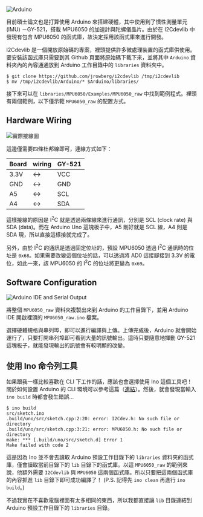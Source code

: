 <!--
[date]: 2013-12-29
[title]: Arduino 與 GY-521 MPU6050 慣性測量感測器
[name]: arduino-with-gy-521-mpu6050-imu-sensor
[tag]: Arduino, OS X, CLI | 命令列介面, Ubuntu, I2Cdevlib, accelerometer | 加速計, gyroscope | 陀螺儀, MPU6050, IMU | 慣性測量單元
[photo]: http://i.minus.com/jCBrxpn4qp1tN.jpg
-->

![Arduino][feature photo]

目前碩士論文也是打算使用 Arduino 來搭建硬體，其中使用到了慣性測量單元 (IMU) －GY-521，搭載 MPU6050 的加速計與陀螺儀晶片。由於在 I2Cdevlib 中發現有包含 MPU6050 的函式庫，故決定採用該函式庫來進行開發。

I2Cdevlib 是一個開放原始碼的專案，裡頭提供許多微處理裝置的函式庫供使用。要安裝該函式庫只需要到其 Github 頁面將原始碼下載下來，並將其中 `Arduino` 資料夾內的內容通通放到 Arduino 工作目錄中的 `libraries` 資料夾中。

```
$ git clone https://github.com/jrowberg/i2cdevlib /tmp/i2cdevlib
$ mv /tmp/i2cdevlib/Arduino/* $Arduino/libraries/
```

接下來可以在 `libraries/MPU6050/Examples/MPU6050_raw` 中找到範例程式。裡頭有兩個範例，以下僅示範 `MPU6050_raw` 的配置方式。

Hardware Wiring
---------------

![實際接線圖][p1]

這邊僅需要四條杜邦線即可，連線方式如下：

Board | wiring | GY-521
----- | ------ |------
3.3V  |   ↔︎   | VCC
GND   |   ↔︎   | GND
A5    |   ↔︎   | SCL
A4    |   ↔︎   | SDA

這樣接線的原因是 I<sup>2</sup>C 就是透過兩條線來進行通訊，分別是 SCL (clock rate) 與 SDA (data)。而在 Arduino Uno 這塊板子中，A5 剛好就是 SCL 線，A4 則是 SDA 現，所以直接這樣接就完成了。

另外，由於 I<sup>2</sup>C 的通訊是透過固定位址的，預設 MPU6050 透過 I<sup>2</sup>C 通訊時的位址是 `0x68`。如果需要改變這個位址的話，可以透過將 AD0 這接腳接到 3.3V 的電位，如此一來，該 MPU6050 的 I<sup>2</sup>C 的位址將更變為 `0x69`。

Software Configuration
----------------------

![Arduino IDE and Serial Output][p2]

將整個 `MPU6050_raw` 資料夾複製出來到 Arduino 的工作目錄下，並用 Arduino IDE 開啟裡頭的 `MPU6050_raw.ino` 檔案。

選擇硬體規格與串列埠，即可以進行編譯與上傳。上傳完成後，Arduino 就會開始運行了，只要打開串列埠即可看到大量的訊號輸出。這時只要隨意地揮動 GY-521 這塊板子，就能發現輸出的訊號會有較明顯的改變。


使用 Ino 命令列工具
-------------------

如果跟我一樣比較喜歡在 CLI 下工作的話，應該也會選擇使用 Ino 這個工具吧！關於如何設置 Arduino 的 CLI 環境可以參考這篇（[連結][1]）。然後，就會發現當輸入 `ino build` 時都會發生錯誤...

```
$ ino build
src/sketch.ino
.build/uno/src/sketch.cpp:2:20: error: I2Cdev.h: No such file or directory
.build/uno/src/sketch.cpp:3:21: error: MPU6050.h: No such file or directory
make: *** [.build/uno/src/sketch.d] Error 1
Make failed with code 2
```

這是因為 Ino 並不會去讀取 Arduino 預設工作目錄下的 `libraries` 資料夾的函式庫，僅會讀取當前目錄下的 `lib` 目錄下的函式庫。以這 `MPU6050_raw` 的範例來說，他額外需要 `I2Cdevlib` 與 `MPU6050` 這兩個函式庫。所以只要把這兩個函式庫的內容抓進 `lib` 目錄下即可成功編譯了！ (P.S. 記得先 `ino clean` 再進行 `ino build`。)

不過我實在不喜歡電腦裡面有太多相同的東西，所以我都直接讓 `lib` 目錄連結到 Arduino 預設工作目錄下的 `libraries` 目錄。

[1]: http://blog.kuoe0.tw/posts/2013/11/22/arduino-cli-on-os-x
[p1]: http://i.minus.com/jOxszHxvt0wnx.png
[p2]: http://i.minus.com/j7nDtFVQphQd4.png
[feature photo]: http://i.minus.com/jCBrxpn4qp1tN.jpg
